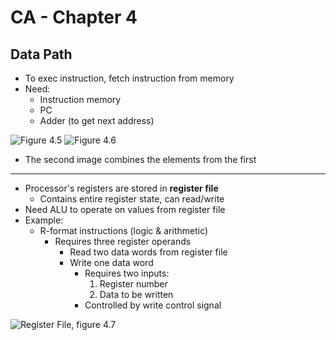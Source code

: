 # CA - Chapter 4

## Data Path

- To exec instruction, fetch instruction from memory
- Need:
  - Instruction memory
  - PC
  - Adder (to get next address)

![Figure 4.5]()
![Figure 4.6]()

- The second image combines the elements from the first

---

- Processor's registers are stored in __register file__
  - Contains entire register state, can read/write
- Need ALU to operate on values from register file
- Example:
  - R-format instructions (logic & arithmetic)
    - Requires three register operands
      - Read two data words from register file
      - Write one data word
        - Requires two inputs:
          1. Register number
          2. Data to be written
        - Controlled by write control signal

![Register File, figure 4.7]()